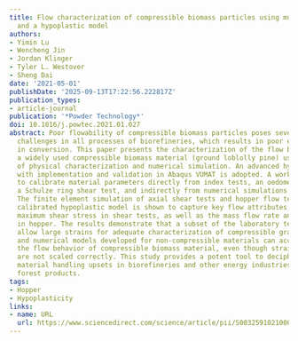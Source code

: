 ```yaml
---
title: Flow characterization of compressible biomass particles using multiscale experiments
  and a hypoplastic model
authors:
- Yimin Lu
- Wencheng Jin
- Jordan Klinger
- Tyler L. Westover
- Sheng Dai
date: '2021-05-01'
publishDate: '2025-09-13T17:22:56.222817Z'
publication_types:
- article-journal
publication: '*Powder Technology*'
doi: 10.1016/j.powtec.2021.01.027
abstract: Poor flowability of compressible biomass particles poses severe handling
  challenges in all processes of biorefineries, which results in poor energy-yielding
  in conversion. This paper presents the characterization of the flow behavior of
  a widely used compressible biomass material (ground loblolly pine) using a combination
  of physical characterization and numerical simulation. An advanced hypoplastic model
  with implementation and validation in Abaqus VUMAT is adopted. A workflow is established
  to calibrate material parameters directly from index tests, an oedometer test, and
  a Schulze ring shear test, and indirectly from numerical simulations of those tests.
  The finite element simulation of axial shear tests and hopper flow tests using the
  calibrated hypoplastic model is shown to capture key flow attributes, such as the
  maximum shear stress in shear tests, as well as the mass flow rate and flow pattern
  in hopper. The results demonstrate that a subset of the laboratory tests needs to
  allow large strains for adequate characterization of compressible granular flow,
  and numerical models developed for non-compressible materials can accurately predict
  the flow behavior of compressible biomass material, even though strain magnitudes
  are not scaled correctly. This study provides a potent tool to decipher and resolve
  material handling upsets in biorefineries and other energy industries that utilize
  forest products.
tags:
- Hopper
- Hypoplasticity
links:
- name: URL
  url: https://www.sciencedirect.com/science/article/pii/S0032591021000437
---
```

